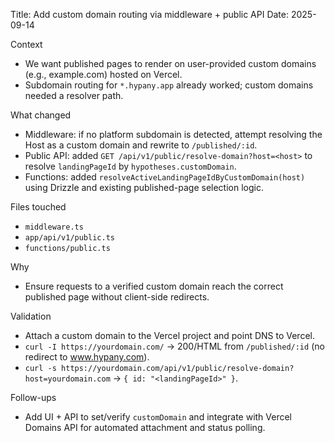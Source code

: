 Title: Add custom domain routing via middleware + public API
Date: 2025-09-14

Context
- We want published pages to render on user-provided custom domains (e.g., example.com) hosted on Vercel.
- Subdomain routing for `*.hypany.app` already worked; custom domains needed a resolver path.

What changed
- Middleware: if no platform subdomain is detected, attempt resolving the Host as a custom domain and rewrite to `/published/:id`.
- Public API: added `GET /api/v1/public/resolve-domain?host=<host>` to resolve `landingPageId` by `hypotheses.customDomain`.
- Functions: added `resolveActiveLandingPageIdByCustomDomain(host)` using Drizzle and existing published-page selection logic.

Files touched
- `middleware.ts`
- `app/api/v1/public.ts`
- `functions/public.ts`

Why
- Ensure requests to a verified custom domain reach the correct published page without client-side redirects.

Validation
- Attach a custom domain to the Vercel project and point DNS to Vercel.
- `curl -I https://yourdomain.com/` → 200/HTML from `/published/:id` (no redirect to www.hypany.com).
- `curl -s https://yourdomain.com/api/v1/public/resolve-domain?host=yourdomain.com` → `{ id: "<landingPageId>" }`.

Follow-ups
- Add UI + API to set/verify `customDomain` and integrate with Vercel Domains API for automated attachment and status polling.

